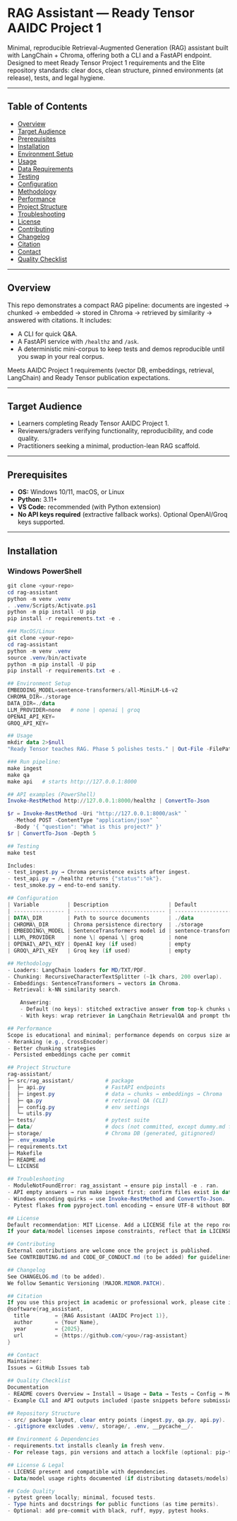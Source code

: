 # RAG Assistant — Ready Tensor AAIDC Project 1

Minimal, reproducible Retrieval-Augmented Generation (RAG) assistant built with LangChain + Chroma, offering both a CLI and a FastAPI endpoint. Designed to meet Ready Tensor Project 1 requirements and the Elite repository standards: clear docs, clean structure, pinned environments (at release), tests, and legal hygiene.

---

## Table of Contents
- [Overview](#overview)  
- [Target Audience](#target-audience)  
- [Prerequisites](#prerequisites)  
- [Installation](#installation)  
- [Environment Setup](#environment-setup)  
- [Usage](#usage)  
- [Data Requirements](#data-requirements)  
- [Testing](#testing)  
- [Configuration](#configuration)  
- [Methodology](#methodology)  
- [Performance](#performance)  
- [Project Structure](#project-structure)  
- [Troubleshooting](#troubleshooting)  
- [License](#license)  
- [Contributing](#contributing)  
- [Changelog](#changelog)  
- [Citation](#citation)  
- [Contact](#contact)  
- [Quality Checklist](#quality-checklist)  

---

## Overview
This repo demonstrates a compact RAG pipeline: documents are ingested → chunked → embedded → stored in Chroma → retrieved by similarity → answered with citations. It includes:

- A CLI for quick Q&A.  
- A FastAPI service with `/healthz` and `/ask`.  
- A deterministic mini-corpus to keep tests and demos reproducible until you swap in your real corpus.  

Meets AAIDC Project 1 requirements (vector DB, embeddings, retrieval, LangChain) and Ready Tensor publication expectations.

---

## Target Audience
- Learners completing Ready Tensor AAIDC Project 1.  
- Reviewers/graders verifying functionality, reproducibility, and code quality.  
- Practitioners seeking a minimal, production-lean RAG scaffold.  

---

## Prerequisites
- **OS:** Windows 10/11, macOS, or Linux  
- **Python:** 3.11+  
- **VS Code:** recommended (with Python extension)  
- **No API keys required** (extractive fallback works). Optional OpenAI/Groq keys supported.  

---

## Installation

### Windows PowerShell
```powershell
git clone <your-repo>
cd rag-assistant
python -m venv .venv
. .venv/Scripts/Activate.ps1
python -m pip install -U pip
pip install -r requirements.txt -e .

### MacOS/Linux
git clone <your-repo>
cd rag-assistant
python -m venv .venv
source .venv/bin/activate
python -m pip install -U pip
pip install -r requirements.txt -e .

## Environment Setup
EMBEDDING_MODEL=sentence-transformers/all-MiniLM-L6-v2
CHROMA_DIR=./storage
DATA_DIR=./data
LLM_PROVIDER=none   # none | openai | groq
OPENAI_API_KEY=
GROQ_API_KEY=

## Usage
mkdir data 2>$null
"Ready Tensor teaches RAG. Phase 5 polishes tests." | Out-File -FilePath data/dummy.md -Encoding utf8

### Run pipeline:
make ingest
make qa
make api   # starts http://127.0.0.1:8000

## API examples (PowerShell)
Invoke-RestMethod http://127.0.0.1:8000/healthz | ConvertTo-Json

$r = Invoke-RestMethod -Uri "http://127.0.0.1:8000/ask" `
  -Method POST -ContentType "application/json" `
  -Body '{ "question": "What is this project?" }'
$r | ConvertTo-Json -Depth 5

## Testing
make test

Includes:
- test_ingest.py → Chroma persistence exists after ingest.
- test_api.py → /healthz returns {"status":"ok"}.
- test_smoke.py → end-to-end sanity.

## Configuration
| Variable         | Description                   | Default                                |
| ---------------- | ----------------------------- | -------------------------------------- |
| DATA\_DIR        | Path to source documents      | ./data                                 |
| CHROMA\_DIR      | Chroma persistence directory  | ./storage                              |
| EMBEDDING\_MODEL | SentenceTransformers model id | sentence-transformers/all-MiniLM-L6-v2 |
| LLM\_PROVIDER    | none \| openai \| groq        | none                                   |
| OPENAI\_API\_KEY | OpenAI key (if used)          | empty                                  |
| GROQ\_API\_KEY   | Groq key (if used)            | empty                                  |

## Methodology
- Loaders: LangChain loaders for MD/TXT/PDF.
- Chunking: RecursiveCharacterTextSplitter (~1k chars, 200 overlap).
- Embeddings: SentenceTransformers → vectors in Chroma.
- Retrieval: k-NN similarity search.

    Answering:
    - Default (no keys): stitched extractive answer from top-k chunks with citations.
    - With keys: wrap retriever in LangChain RetrievalQA and prompt the model to cite sources.

## Performance
Scope is educational and minimal; performance depends on corpus size and retriever k. For larger corpora, consider:
- Reranking (e.g., CrossEncoder)
- Better chunking strategies
- Persisted embeddings cache per commit

## Project Structure
rag-assistant/
├─ src/rag_assistant/          # package
│  ├─ api.py                   # FastAPI endpoints
│  ├─ ingest.py                # data → chunks → embeddings → Chroma
│  ├─ qa.py                    # retrieval QA (CLI)
│  ├─ config.py                # env settings
│  └─ utils.py
├─ tests/                      # pytest suite
├─ data/                       # docs (not committed, except dummy.md for demo)
├─ storage/                    # Chroma DB (generated, gitignored)
├─ .env_example
├─ requirements.txt
├─ Makefile
├─ README.md
└─ LICENSE

## Troubleshooting
- ModuleNotFoundError: rag_assistant → ensure pip install -e . ran.
- API empty answers → run make ingest first; confirm files exist in data/.
- Windows encoding quirks → use Invoke-RestMethod and ConvertTo-Json.
- Pytest flakes from pyproject.toml encoding → ensure UTF-8 without BOM.

## License
Default recommendation: MIT License. Add a LICENSE file at the repo root.
If your data/model licenses impose constraints, reflect that in LICENSE and this README.

## Contributing
External contributions are welcome once the project is published.
See CONTRIBUTING.md and CODE_OF_CONDUCT.md (to be added) for guidelines, environment setup, and commit style.

## Changelog
See CHANGELOG.md (to be added).
We follow Semantic Versioning (MAJOR.MINOR.PATCH).

## Citation
If you use this project in academic or professional work, please cite it. Add a CITATION.cff file or cite as:
@software{rag_assistant,
  title        = {RAG Assistant (AAIDC Project 1)},
  author       = {Your Name},
  year         = {2025},
  url          = {https://github.com/<you>/rag-assistant}
}

## Contact
Maintainer: 
Issues → GitHub Issues tab

## Quality Checklist
Documentation
- README covers Overview → Install → Usage → Data → Tests → Config → Methodology → License.
- Example CLI and API outputs included (paste snippets before submission).

## Repository Structure
- src/ package layout, clear entry points (ingest.py, qa.py, api.py).
- .gitignore excludes .venv/, storage/, .env, __pycache__/.

## Environment & Dependencies
- requirements.txt installs cleanly in fresh venv.
- For release tags, pin versions and attach a lockfile (optional: pip-tools/uv).

## License & Legal
- LICENSE present and compatible with dependencies.
- Data/model usage rights documented (if distributing datasets/models).

## Code Quality
- pytest green locally; minimal, focused tests.
- Type hints and docstrings for public functions (as time permits).
- Optional: add pre-commit with black, ruff, mypy, pytest hooks.
